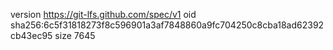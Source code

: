 version https://git-lfs.github.com/spec/v1
oid sha256:6c5f31818273f8c596901a3af7848860a9fc704250c8cba18ad62392cb43ec95
size 7645
